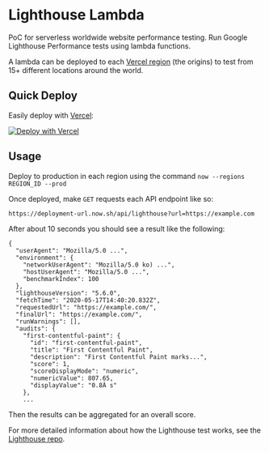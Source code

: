# Lighthouse Lambda

PoC for serverless worldwide website performance testing. Run Google Lighthouse Performance tests using lambda functions.

A lambda can be deployed to each [Vercel region](https://vercel.com/docs/v2/edge-network/regions#routing) (the origins) to test from 15+ different locations around the world.  

## Quick Deploy

Easily deploy with [Vercel](https://vercel.com):

[![Deploy with Vercel](https://vercel.com/button)](https://vercel.com/import/project?template=https://github.com/jpbow/lighthouse-lambda)

## Usage

Deploy to production in each region using the command `now --regions REGION_ID --prod`

Once deployed, make `GET` requests each API endpoint like so:

```
https://deployment-url.now.sh/api/lighthouse?url=https://example.com
```

After about 10 seconds you should see a result like the following:

```
{
  "userAgent": "Mozilla/5.0 ...",
  "environment": {
    "networkUserAgent": "Mozilla/5.0 ko) ...",
    "hostUserAgent": "Mozilla/5.0 ...",
    "benchmarkIndex": 100
  },
  "lighthouseVersion": "5.6.0",
  "fetchTime": "2020-05-17T14:40:20.832Z",
  "requestedUrl": "https://example.com/",
  "finalUrl": "https://example.com/",
  "runWarnings": [],
  "audits": {
    "first-contentful-paint": {
      "id": "first-contentful-paint",
      "title": "First Contentful Paint",
      "description": "First Contentful Paint marks...",
      "score": 1,
      "scoreDisplayMode": "numeric",
      "numericValue": 807.65,
      "displayValue": "0.8Â s"
    },
    ...
```

Then the results can be aggregated for an overall score.

For more detailed information about how the Lighthouse test works, see the [Lighthouse repo](https://github.com/GoogleChrome/lighthouse).
